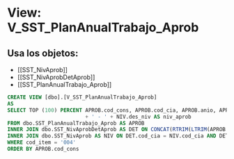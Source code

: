 # View: V_SST_PlanAnualTrabajo_Aprob

## Usa los objetos:
- [[SST_NivAprob]]
- [[SST_NivAprobDetAprob]]
- [[SST_PlanAnualTrabajo_Aprob]]

```sql
CREATE VIEW [dbo].[V_SST_PlanAnualTrabajo_Aprob]
AS
SELECT TOP (100) PERCENT APROB.cod_cons, APROB.cod_cia, APROB.anio, APROB.version, APROB.cod_suc, APROB.cod_cli, APROB.fch_rev, APROB.aprobador, APROB.observa, APROB.cod_est_apro, RTRIM(DET.niv_aprob) 
                         + ' - ' + NIV.des_niv AS niv_aprob
FROM dbo.SST_PlanAnualTrabajo_Aprob AS APROB
INNER JOIN dbo.SST_NivAprobDetAprob AS DET ON CONCAT(RTRIM(LTRIM(APROB.cod_cia)), '*', RTRIM(LTRIM(APROB.anio)), '*', RTRIM(LTRIM(APROB.version)), '*', RTRIM(LTRIM(APROB.cod_suc)), '*', RTRIM(LTRIM(APROB.cod_cli))) = DET.llave AND APROB.aprobador = DET.cod_emp 
INNER JOIN dbo.SST_NivAprob AS NIV ON DET.cod_cia = NIV.cod_cia AND DET.niv_aprob = NIV.niv_aprob
WHERE cod_item = '004'
ORDER BY APROB.cod_cons
```
